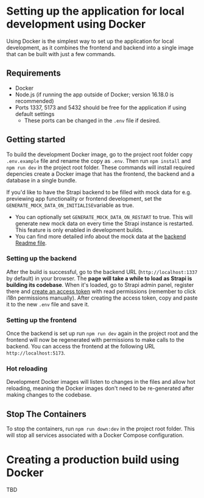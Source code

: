 # Setting up the application for local development using Docker

Using Docker is the simplest way to set up the application for local development, as it combines the frontend and backend into a single image that can be built with just a few commands.

## Requirements

- Docker
- Node.js (if running the app outside of Docker; version 16.18.0 is recommended)
- Ports 1337, 5173 and 5432 should be free for the application if using default settings
  -  These ports can be changed in the `.env` file if desired.

## Getting started

To build the development Docker image, go to the project root folder copy `.env.example` file and rename the copy as `.env`. Then run `npm install` and `npm run dev`
in the project root folder. These commands will install required depencies create a Docker image that has the frontend, the backend and a database in a single bundle.

If you'd like to have the Strapi backend to be filled with mock data for e.g. previewing app functionality or frontend development, set the `GENERATE_MOCK_DATA_ON_INITIALISE`variable as true.
- You can optionally set `GENERATE_MOCK_DATA_ON_RESTART` to true. This will generate new mock data on every time the Strapi instance is restarted.
This feature is only enabled in development builds.
- You can find more detailed info about the mock data at the [backend Readme file](../backend/vaa-strapi/README.md).

### Setting up the backend

After the build is successful, go to the backend URL (`http://localhost:1337` by default) in your browser. The **page will take a while to load as Strapi is building its codebase**. When it's loaded, go to Strapi admin panel, register there and [create an access token](https://www.youtube.com/watch?v=dVQKqZYWyv4) with read permissions (remember to click i18n permissions manually). After creating the access token, copy and paste it to the new `.env` file and save it.

### Setting up the frontend

Once the backend is set up run `npm run dev` again in the project root and the frontend will now be regenerated with permissions to make calls to the backend. You can access the frontend at the following URL `http://localhost:5173`.

### Hot reloading

Development Docker images will listen to changes in the files and allow hot reloading, meaning the Docker images don't need to be re-generated after making changes to the codebase.

## Stop The Containers

To stop the containers, run `npm run down:dev` in the project root folder. This will stop all services associated with a Docker Compose configuration.
# Creating a production build using Docker

TBD
